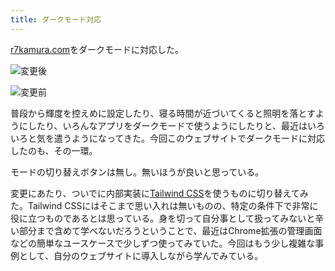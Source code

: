```yaml
---
title: ダークモード対応
---
```

[r7kamura.com](https://r7kamura.com/)をダークモードに対応した。

![](https://lh3.googleusercontent.com/yiVlqJOrq3oeEOi-DWGzy4Hl-lo2_U5LeSBf85aS1RHFek3iXwodAP54SwvOiGTyRWgdlVxlgloidQIyQMlFnDfwHHa8UK87_MWQCXV0mA1gTfjx6QqIdsFZaEHmlmTAUixPbcTZpBtLNJYJBg6PVQ "変更後")

![](https://lh4.googleusercontent.com/MQNknnEEj63yW_FdJwIw5pHKe74FjoXnZdmdWkXcomxIB8H3jcsDP6Yby_AlrRZluDLX4gGM3GuqEb7l7o9jDl1vbXjoAtlJkAWbq8rncrp4qMfpSukdVa1XkBIbpR4Q5_1DfEoECDNGbDLTQ9h_Eg "変更前")

普段から輝度を控えめに設定したり、寝る時間が近づいてくると照明を落とすようにしたり、いろんなアプリをダークモードで使うようにしたりと、最近はいろいろと気を遣うようになってきた。今回このウェブサイトでダークモードに対応したのも、その一環。

モードの切り替えボタンは無し。無いほうが良いと思っている。

変更にあたり、ついでに内部実装に[Tailwind CSS](https://tailwindcss.com/)を使うものに切り替えてみた。Tailwind CSSにはそこまで思い入れは無いものの、特定の条件下で非常に役に立つものであるとは思っている。身を切って自分事として扱ってみないと辛い部分まで含めて学べないだろうということで、最近はChrome拡張の管理画面などの簡単なユースケースで少しずつ使ってみていた。今回はもう少し複雑な事例として、自分のウェブサイトに導入しながら学んでみている。

